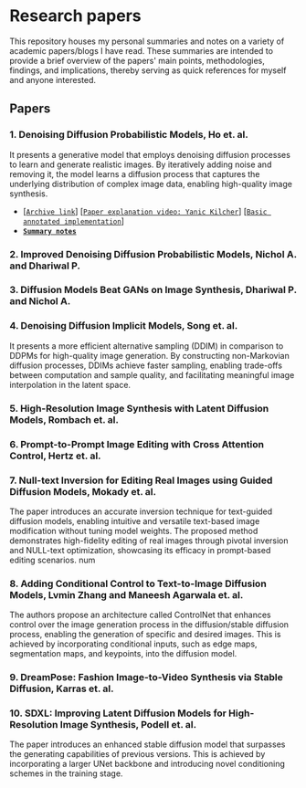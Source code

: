 # Research papers
This repository houses my personal summaries and notes on a variety of academic papers/blogs I have read. These summaries are intended to provide a brief overview of the papers' main points, methodologies, findings, and implications, thereby serving as quick references for myself and anyone interested.


## Papers
### 1. Denoising Diffusion Probabilistic Models, Ho et. al.
It presents a generative model that employs denoising diffusion processes to learn and generate realistic images. By iteratively adding noise and removing it, the model learns a diffusion process that captures the underlying distribution of complex image data, enabling high-quality image synthesis.

- [[`Archive link`](https://arxiv.org/abs/2006.11239)] [[`Paper explanation video: Yanic Kilcher`](https://www.youtube.com/watch?v=W-O7AZNzbzQ)] [[`Basic annotated implementation`](https://nn.labml.ai/diffusion/ddpm/index.html)]
- [**`Summary notes`**](Summaries/DDPM.md)

### 2. Improved Denoising Diffusion Probabilistic Models, Nichol A. and Dhariwal P.


### 3. Diffusion Models Beat GANs on Image Synthesis, Dhariwal P. and Nichol A.

### 4. Denoising Diffusion Implicit Models, Song et. al.
It presents a more efficient alternative sampling (DDIM) in comparison to DDPMs for high-quality image generation. By constructing non-Markovian diffusion processes, DDIMs achieve faster sampling, enabling trade-offs between computation and sample quality, and facilitating meaningful image interpolation in the latent space.

### 5. High-Resolution Image Synthesis with Latent Diffusion Models, Rombach et. al.

### 6. Prompt-to-Prompt Image Editing with Cross Attention Control, Hertz et. al.

### 7. Null-text Inversion for Editing Real Images using Guided Diffusion Models, Mokady et. al.
The paper introduces an accurate inversion technique for text-guided diffusion models, enabling intuitive and versatile text-based image modification without tuning model weights. The proposed method demonstrates high-fidelity editing of real images through pivotal inversion and NULL-text optimization, showcasing its efficacy in prompt-based editing scenarios.
num

### 8. Adding Conditional Control to Text-to-Image Diffusion Models, Lvmin Zhang and Maneesh Agarwala et. al.
The authors propose an architecture called ControlNet that enhances control over the image generation process in the diffusion/stable diffusion process, enabling the generation of specific and desired images. This is achieved by incorporating conditional inputs, such as edge maps, segmentation maps, and keypoints, into the diffusion model.

### 9. DreamPose: Fashion Image-to-Video Synthesis via Stable Diffusion, Karras et. al.

### 10. SDXL: Improving Latent Diffusion Models for High-Resolution Image Synthesis, Podell et. al.
The paper introduces an enhanced stable diffusion model that surpasses the generating capabilities of previous versions. This is achieved by incorporating a larger UNet backbone and introducing novel conditioning schemes in the training stage.




